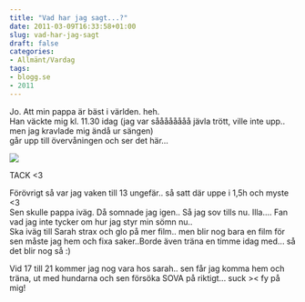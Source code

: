 ```yaml
---
title: "Vad har jag sagt...?"
date: 2011-03-09T16:33:58+01:00
slug: vad-har-jag-sagt
draft: false
categories:
- Allmänt/Vardag
tags:
- blogg.se
- 2011
---
```

Jo. Att min pappa är bäst i världen. heh.  
Han väckte mig kl. 11.30 idag (jag var såååååååå jävla trött, ville inte upp.. men jag kravlade mig ändå ur sängen)  
går upp till övervåningen och ser det här...  
  
  
![](/assets/images/blogg.se/dsc01760_136694463.jpg)  
  
  
TACK <3  
  
Förövrigt så var jag vaken till 13 ungefär.. så satt där uppe i 1,5h och myste <3  
Sen skulle pappa iväg. Då somnade jag igen.. Så jag sov tills nu. Illa.... Fan vad jag inte tycker om hur jag styr min sömn nu..  
Ska iväg till Sarah strax och glo på mer film.. men blir nog bara en film för sen måste jag hem och fixa saker..Borde även träna en timme idag med... så det blir nog så :)  
  
Vid 17 till 21 kommer jag nog vara hos sarah.. sen får jag komma hem och träna, ut med hundarna och sen försöka SOVA på riktigt... suck >< fy på mig!